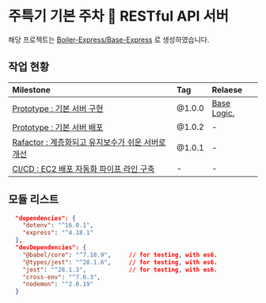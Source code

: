 # 주특기 기본 주차 🎉 RESTful API 서버

해당 프로젝트는 [Boiler-Express/Base-Express](https://github.com/Boiler-Express/.github/blob/main/profile/BASIC-COURSE.md) 로 생성하였습니다.

## 작업 현황

| Milestone                                           | Tag    | Relaese |
| :-------------------------------------------------- | :----- | :------ |
| [Prototype : 기본 서버 구현](https://github.com/unchaptered/hanghae-backend-1/milestone/1)                       | @1.0.0 | [Base Logic.](https://github.com/unchaptered/hanghae-backend-1/releases/tag/%401.0.0) |
| [Prototype : 기본 서버 배포](https://github.com/unchaptered/hanghae-backend-1/milestone/4) | @1.0.2 | - |
| [Rafactor : 계층화되고 유지보수가 쉬운 서버로 개선](https://github.com/unchaptered/hanghae-backend-1/milestone/2)  | @1.0.1 | - |
| [CI/CD : EC2 배포 자동화 파이프 라인 구축](https://github.com/unchaptered/hanghae-backend-1/milestone/3)          | - | - |

## 모듈 리스트

```json
  "dependencies": {
    "dotenv": "^16.0.1",
    "express": "^4.18.1"
  },
  "devDependencies": {
    "@babel/core": "^7.18.9",     // for testing, with es6.
    "@types/jest": "^28.1.6",     // for testing, with es6.
    "jest": "^28.1.3",            // for testing, with es6.
    "cross-env": "^7.0.3",
    "nodemon": "^2.0.19"
  }
```
